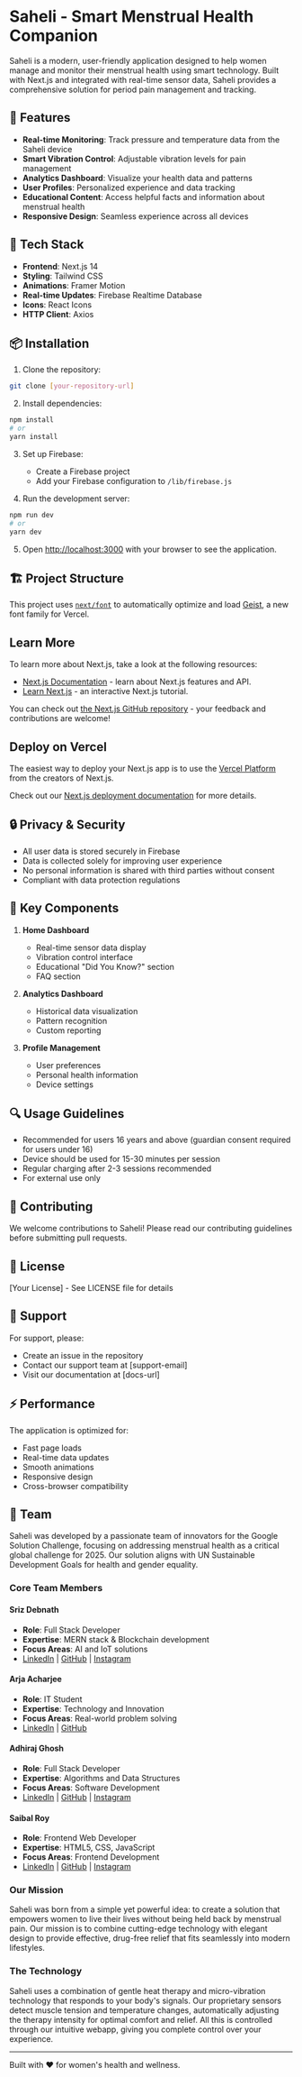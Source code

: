 # Saheli - Smart Menstrual Health Companion

Saheli is a modern, user-friendly application designed to help women manage and monitor their menstrual health using smart technology. Built with Next.js and integrated with real-time sensor data, Saheli provides a comprehensive solution for period pain management and tracking.

## 🌟 Features

- **Real-time Monitoring**: Track pressure and temperature data from the Saheli device
- **Smart Vibration Control**: Adjustable vibration levels for pain management
- **Analytics Dashboard**: Visualize your health data and patterns
- **User Profiles**: Personalized experience and data tracking
- **Educational Content**: Access helpful facts and information about menstrual health
- **Responsive Design**: Seamless experience across all devices

## 🚀 Tech Stack

- **Frontend**: Next.js 14
- **Styling**: Tailwind CSS
- **Animations**: Framer Motion
- **Real-time Updates**: Firebase Realtime Database
- **Icons**: React Icons
- **HTTP Client**: Axios

## 📦 Installation

1. Clone the repository:
```bash
git clone [your-repository-url]
```

2. Install dependencies:
```bash
npm install
# or
yarn install
```

3. Set up Firebase:
   - Create a Firebase project
   - Add your Firebase configuration to `/lib/firebase.js`

4. Run the development server:
```bash
npm run dev
# or
yarn dev
```

5. Open [http://localhost:3000](http://localhost:3000) with your browser to see the application.

## 🏗️ Project Structure

This project uses [`next/font`](https://nextjs.org/docs/app/building-your-application/optimizing/fonts) to automatically optimize and load [Geist](https://vercel.com/font), a new font family for Vercel.

## Learn More

To learn more about Next.js, take a look at the following resources:

- [Next.js Documentation](https://nextjs.org/docs) - learn about Next.js features and API.
- [Learn Next.js](https://nextjs.org/learn) - an interactive Next.js tutorial.

You can check out [the Next.js GitHub repository](https://github.com/vercel/next.js) - your feedback and contributions are welcome!

## Deploy on Vercel

The easiest way to deploy your Next.js app is to use the [Vercel Platform](https://vercel.com/new?utm_medium=default-template&filter=next.js&utm_source=create-next-app&utm_campaign=create-next-app-readme) from the creators of Next.js.

Check out our [Next.js deployment documentation](https://nextjs.org/docs/app/building-your-application/deploying) for more details.

## 🔒 Privacy & Security

- All user data is stored securely in Firebase
- Data is collected solely for improving user experience
- No personal information is shared with third parties without consent
- Compliant with data protection regulations

## 🎯 Key Components

1. **Home Dashboard**
   - Real-time sensor data display
   - Vibration control interface
   - Educational "Did You Know?" section
   - FAQ section

2. **Analytics Dashboard**
   - Historical data visualization
   - Pattern recognition
   - Custom reporting

3. **Profile Management**
   - User preferences
   - Personal health information
   - Device settings

## 🔍 Usage Guidelines

- Recommended for users 16 years and above (guardian consent required for users under 16)
- Device should be used for 15-30 minutes per session
- Regular charging after 2-3 sessions recommended
- For external use only

## 🤝 Contributing

We welcome contributions to Saheli! Please read our contributing guidelines before submitting pull requests.

## 📄 License

[Your License] - See LICENSE file for details

## 👥 Support

For support, please:
- Create an issue in the repository
- Contact our support team at [support-email]
- Visit our documentation at [docs-url]

## ⚡ Performance

The application is optimized for:
- Fast page loads
- Real-time data updates
- Smooth animations
- Responsive design
- Cross-browser compatibility

## 👥 Team

Saheli was developed by a passionate team of innovators for the Google Solution Challenge, focusing on addressing menstrual health as a critical global challenge for 2025. Our solution aligns with UN Sustainable Development Goals for health and gender equality.

### Core Team Members

#### Sriz Debnath
- **Role**: Full Stack Developer
- **Expertise**: MERN stack & Blockchain development
- **Focus Areas**: AI and IoT solutions
- [LinkedIn](https://www.linkedin.com/in/sriz-debnath-7281351a3) | [GitHub](https://github.com/Srizdebnath) | [Instagram](_capturedby.ansh_)

#### Arja Acharjee
- **Role**: IT Student
- **Expertise**: Technology and Innovation
- **Focus Areas**: Real-world problem solving
- [LinkedIn](https://linkedin.com/in/srizdebnath) | [GitHub](https://github.com/srizdebnath)

#### Adhiraj Ghosh
- **Role**: Full Stack Developer
- **Expertise**: Algorithms and Data Structures
- **Focus Areas**: Software Development
- [LinkedIn](https://www.linkedin.com/in/adhiraj-ghosh-b9986132b) | [GitHub](https://github.com/Adhirajgh) | [Instagram](_adhiraj_04)

#### Saibal Roy
- **Role**: Frontend Web Developer
- **Expertise**: HTML5, CSS, JavaScript
- **Focus Areas**: Frontend Development
- [LinkedIn](https://www.linkedin.com/in/saibal-roy-56610b254) | [GitHub](https://github.com/Saibal1234) | [Instagram](saibal2004)

### Our Mission

Saheli was born from a simple yet powerful idea: to create a solution that empowers women to live their lives without being held back by menstrual pain. Our mission is to combine cutting-edge technology with elegant design to provide effective, drug-free relief that fits seamlessly into modern lifestyles.

### The Technology

Saheli uses a combination of gentle heat therapy and micro-vibration technology that responds to your body's signals. Our proprietary sensors detect muscle tension and temperature changes, automatically adjusting the therapy intensity for optimal comfort and relief. All this is controlled through our intuitive webapp, giving you complete control over your experience.

---

Built with ❤️ for women's health and wellness.
